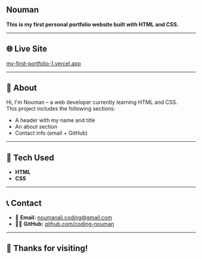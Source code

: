## Nouman

**This is my first personal portfolio website built with HTML and CSS.**

---

## 🌐 Live Site  
[my-first-portfolio-1.vercel.app](https://my-first-portfolio-1.vercel.app/)

---

## 📖 About  

Hi, I'm Nouman – a web developer currently learning HTML and CSS.  
This project includes the following sections:

- A header with my name and title  
- An about section  
- Contact info (email + GitHub)

---

## 🔧 Tech Used

- **HTML**  
- **CSS**

---

## 📞 Contact

- 📧 **Email:** noumanali.coding@gmail.com  
- 🧑‍💻 **GitHub:** [github.com/coding-nouman](https://github.com/coding-nouman)

---

## 🙏 Thanks for visiting!
